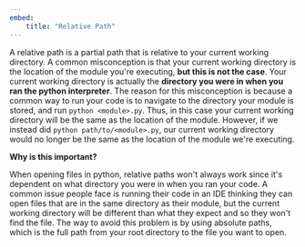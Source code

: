 ```yaml
---
embed:
    title: "Relative Path"
---
```

A relative path is a partial path that is relative to your current working directory. A common misconception is that your current working directory is the location of the module you're executing, **but this is not the case**. Your current working directory is actually the **directory you were in when you ran the python interpreter**. The reason for this misconception is because a common way to run your code is to navigate to the directory your module is stored, and run `python <module>.py`. Thus, in this case your current working directory will be the same as the location of the module. However, if we instead did `python path/to/<module>.py`, our current working directory would no longer be the same as the location of the module we're executing.

**Why is this important?**

When opening files in python, relative paths won't always work since it's dependent on what directory you were in when you ran your code. A common issue people face is running their code in an IDE thinking they can open files that are in the same directory as their module, but the current working directory will be different than what they expect and so they won't find the file. The way to avoid this problem is by using absolute paths, which is the full path from your root directory to the file you want to open.
